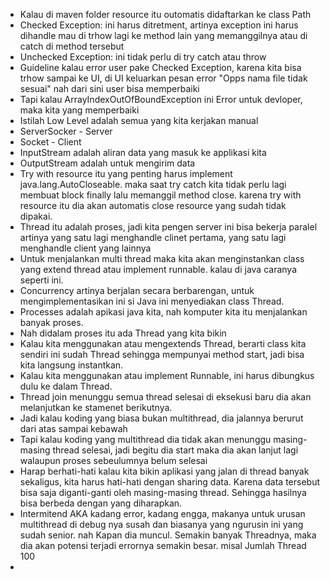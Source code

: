 - Kalau di maven folder resource itu outomatis didaftarkan ke class Path
- Checked Exception: ini harus ditretment, artinya exception ini harus dihandle mau di trhow lagi ke method lain yang memanggilnya atau di catch di method tersebut
- Unchecked Exception: ini tidak perlu di try catch atau throw
- Guideline kalau error user pake Checked Exception, karena kita bisa trhow sampai ke UI, di UI keluarkan pesan error "Opps nama file tidak sesuai" nah dari sini user bisa memperbaiki
- Tapi kalau ArrayIndexOutOfBoundException ini Error untuk devloper, maka kita yang memperbaiki
- Istilah Low Level adalah semua yang kita kerjakan manual
- ServerSocker - Server
- Socket - Client
- InputStream adalah aliran data yang masuk ke applikasi kita
- OutputStream adalah untuk mengirim data
- Try with resource itu yang penting harus implement java.lang.AutoCloseable. maka saat try catch kita tidak perlu lagi membuat block finally lalu memanggil method close. karena try with resource itu dia akan automatis close resource yang sudah tidak dipakai.
- Thread itu adalah proses, jadi kita pengen server ini bisa bekerja paralel artinya yang satu lagi menghandle clinet pertama, yang satu lagi menghandle client yang lainnya
- Untuk menjalankan multi thread maka kita akan menginstankan class yang extend thread atau implement runnable. kalau di java caranya seperti ini.
- Concurrency artinya berjalan secara berbarengan, untuk mengimplementasikan ini si Java ini menyediakan class Thread.
- Processes adalah apikasi java kita, nah komputer kita itu menjalankan banyak proses.
- Nah didalam proses itu ada Thread yang kita bikin
- Kalau kita menggunakan atau mengextends Thread, berarti class kita sendiri ini sudah Thread sehingga mempunyai method start, jadi bisa kita langsung instantkan.
- Kalau kita menggunakan atau implement Runnable, ini harus dibungkus dulu ke dalam Thread.
- Thread join menunggu semua thread selesai di eksekusi baru dia akan melanjutkan ke stamenet berikutnya.
- Jadi kalau koding yang biasa bukan multithread, dia jalannya berurut dari atas sampai kebawah
- Tapi kalau koding yang multithread dia tidak akan menunggu masing-masing thread selesai, jadi begitu dia start maka dia akan lanjut lagi walaupun proses sebeulumnya belum selesai
- Harap berhati-hati kalau kita bikin aplikasi yang jalan di thread banyak sekaligus, kita harus hati-hati dengan sharing data. Karena data tersebut bisa saja diganti-ganti oleh masing-masing thread. Sehingga hasilnya bisa berbeda dengan yang diharapkan.
- Intermitend AKA kadang error, kadang engga, makanya untuk urusan multithread di debug nya susah dan biasanya yang ngurusin ini yang sudah senior. nah Kapan dia muncul. Semakin banyak Threadnya, maka dia akan potensi terjadi errornya semakin besar. misal Jumlah Thread 100
- 
